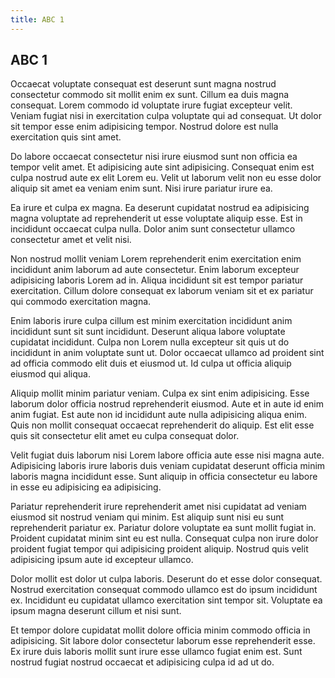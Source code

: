 ```yaml
---
title: ABC 1
---
```

## ABC 1

Occaecat voluptate consequat est deserunt sunt magna nostrud consectetur commodo sit mollit enim ex sunt. Cillum ea duis magna consequat. Lorem commodo id voluptate irure fugiat excepteur velit. Veniam fugiat nisi in exercitation culpa voluptate qui ad consequat. Ut dolor sit tempor esse enim adipisicing tempor. Nostrud dolore est nulla exercitation quis sint amet.

Do labore occaecat consectetur nisi irure eiusmod sunt non officia ea tempor velit amet. Et adipisicing aute sint adipisicing. Consequat enim est culpa nostrud aute ex elit Lorem eu. Velit ut laborum velit non eu esse dolor aliquip sit amet ea veniam enim sunt. Nisi irure pariatur irure ea.

Ea irure et culpa ex magna. Ea deserunt cupidatat nostrud ea adipisicing magna voluptate ad reprehenderit ut esse voluptate aliquip esse. Est in incididunt occaecat culpa nulla. Dolor anim sunt consectetur ullamco consectetur amet et velit nisi.

Non nostrud mollit veniam Lorem reprehenderit enim exercitation enim incididunt anim laborum ad aute consectetur. Enim laborum excepteur adipisicing laboris Lorem ad in. Aliqua incididunt sit est tempor pariatur exercitation. Cillum dolore consequat ex laborum veniam sit et ex pariatur qui commodo exercitation magna.

Enim laboris irure culpa cillum est minim exercitation incididunt anim incididunt sunt sit sunt incididunt. Deserunt aliqua labore voluptate cupidatat incididunt. Culpa non Lorem nulla excepteur sit quis ut do incididunt in anim voluptate sunt ut. Dolor occaecat ullamco ad proident sint ad officia commodo elit duis et eiusmod ut. Id culpa ut officia aliquip eiusmod qui aliqua.

Aliquip mollit minim pariatur veniam. Culpa ex sint enim adipisicing. Esse laborum dolor officia nostrud reprehenderit eiusmod. Aute et in aute id enim anim fugiat. Est aute non id incididunt aute nulla adipisicing aliqua enim. Quis non mollit consequat occaecat reprehenderit do aliquip. Est elit esse quis sit consectetur elit amet eu culpa consequat dolor.

Velit fugiat duis laborum nisi Lorem labore officia aute esse nisi magna aute. Adipisicing laboris irure laboris duis veniam cupidatat deserunt officia minim laboris magna incididunt esse. Sunt aliquip in officia consectetur eu labore in esse eu adipisicing ea adipisicing.

Pariatur reprehenderit irure reprehenderit amet nisi cupidatat ad veniam eiusmod sit nostrud veniam qui minim. Est aliquip sunt nisi eu sunt reprehenderit pariatur ex. Pariatur dolore voluptate ea sunt mollit fugiat in. Proident cupidatat minim sint eu est nulla. Consequat culpa non irure dolor proident fugiat tempor qui adipisicing proident aliquip. Nostrud quis velit adipisicing ipsum aute id excepteur ullamco.

Dolor mollit est dolor ut culpa laboris. Deserunt do et esse dolor consequat. Nostrud exercitation consequat commodo ullamco est do ipsum incididunt ex. Incididunt eu cupidatat ullamco exercitation sint tempor sit. Voluptate ea ipsum magna deserunt cillum et nisi sunt.

Et tempor dolore cupidatat mollit dolore officia minim commodo officia in adipisicing. Sit labore dolor consectetur laborum esse reprehenderit esse. Ex irure duis laboris mollit sunt irure esse ullamco fugiat enim est. Sunt nostrud fugiat nostrud occaecat et adipisicing culpa id ad ut do.